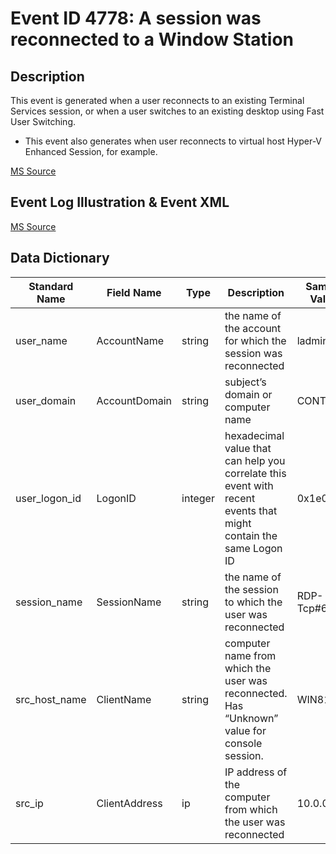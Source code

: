 # Event ID 4778: A session was reconnected to a Window Station

## Description

This event is generated when a user reconnects to an existing Terminal Services session, or when a user switches to an existing desktop using Fast User Switching.

* This event also generates when user reconnects to virtual host Hyper-V Enhanced Session, for example.

[MS Source](https://github.com/MicrosoftDocs/windows-itpro-docs/blob/master/windows/security/threat-protection/auditing/event-4778.md)

## Event Log Illustration & Event XML

[MS Source](https://github.com/MicrosoftDocs/windows-itpro-docs/blob/master/windows/security/threat-protection/auditing/event-4778.md)

## Data Dictionary

|	Standard Name	| Field Name |	Type	|	Description	|	Sample Value	|
|	----------------	|	----------------	|	----------------	|	----------------	|	----------------	|
|	user_name	|	AccountName	|	string	|	the name of the account for which the session was reconnected	|	ladmin	|
|	user_domain	|	AccountDomain	|	string	|	subject’s domain or computer name	|	CONTOSO	|
|	user_logon_id	|	LogonID	|	integer	|	hexadecimal value that can help you correlate this event with recent events that might contain the same Logon ID	|	0x1e01f6	|
|	session_name	|	SessionName	|	string	|	the name of the session to which the user was reconnected	|	RDP-Tcp\#6	|
|	src_host_name	|	ClientName	|	string	|	computer name from which the user was reconnected. Has “Unknown” value for console session.	|	WIN81	|
|	src_ip	|	ClientAddress	|	ip	|	IP address of the computer from which the user was reconnected	|	10.0.0.100	|